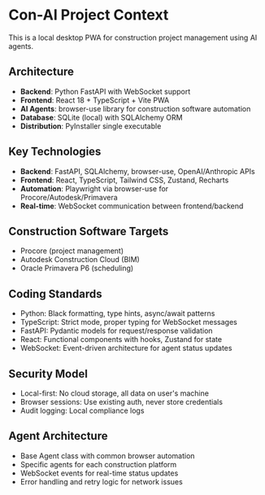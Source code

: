# Con-AI Project Context
This is a local desktop PWA for construction project management using AI agents.

## Architecture
- **Backend**: Python FastAPI with WebSocket support
- **Frontend**: React 18 + TypeScript + Vite PWA
- **AI Agents**: browser-use library for construction software automation
- **Database**: SQLite (local) with SQLAlchemy ORM
- **Distribution**: PyInstaller single executable

## Key Technologies
- **Backend**: FastAPI, SQLAlchemy, browser-use, OpenAI/Anthropic APIs
- **Frontend**: React, TypeScript, Tailwind CSS, Zustand, Recharts
- **Automation**: Playwright via browser-use for Procore/Autodesk/Primavera
- **Real-time**: WebSocket communication between frontend/backend

## Construction Software Targets
- Procore (project management)
- Autodesk Construction Cloud (BIM)
- Oracle Primavera P6 (scheduling)

## Coding Standards
- Python: Black formatting, type hints, async/await patterns
- TypeScript: Strict mode, proper typing for WebSocket messages
- FastAPI: Pydantic models for request/response validation
- React: Functional components with hooks, Zustand for state
- WebSocket: Event-driven architecture for agent status updates

## Security Model
- Local-first: No cloud storage, all data on user's machine
- Browser sessions: Use existing auth, never store credentials
- Audit logging: Local compliance logs

## Agent Architecture
- Base Agent class with common browser automation
- Specific agents for each construction platform
- WebSocket events for real-time status updates
- Error handling and retry logic for network issues